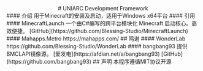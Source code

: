 <div align="center">
# UNIARC Development Framework
</div>
#### 介绍
用于Minecraft的安装及启动，适用于Windows x64平台
#### 引用
#### MinecraftLaunch
一个由C#编写的跨平台模块化 Minecraft 启动核心。高效便捷。
[GitHub](https://github.com/Blessing-Studio/MinecraftLaunch)
#### Mahapps.Metro
https://mahapps.com/
## 鸣谢
#### WonderLab 
https://github.com/Blessing-Studio/WonderLab
#### bangbang93
提供BMCLAPI镜像源。
[爱发电](https://afdian.net/a/bangbang93)
[GitHub](https://github.com/bangbang93)
## 声明
本程序遵循MIT协议开源
